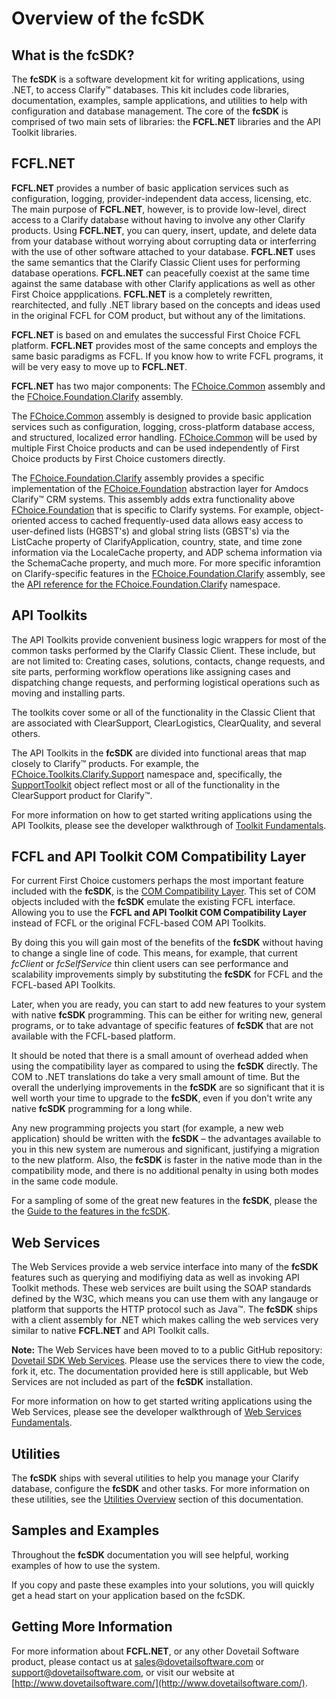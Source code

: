 # Overview of the fcSDK

## What is the fcSDK?

The **fcSDK** is a software development kit for writing applications, using .NET, to access Clarify&trade; databases. This kit includes code libraries, documentation, examples, sample applications, and utilities to help with configuration and database management. The core of the **fcSDK** is comprised of two main sets of libraries: the **FCFL.NET** libraries and the API Toolkit libraries.

## FCFL.NET

**FCFL.NET** provides a number of basic application services such as configuration, logging, provider-independent data access, licensing, etc. The main purpose of **FCFL.NET**, however, is to provide low-level, direct access to a Clarify database without having to involve any other Clarify products. Using **FCFL.NET**, you can query, insert, update, and delete data from your database without worrying about corrupting data or interferring with the use of other software attached to your database. **FCFL.NET** uses the same semantics that the Clarify Classic Client uses for performing database operations. **FCFL.NET** can peacefully coexist at the same time against the same database with other Clarify applications as well as other First Choice appplications. **FCFL.NET** is a completely rewritten, rearchitected, and fully .NET library based on the concepts and ideas used in the original FCFL for COM product, but without any of the limitations.

**FCFL.NET** is based on and emulates the successful First Choice FCFL platform. **FCFL.NET** provides most of the same concepts and employs the same basic paradigms as FCFL. If you know how to write FCFL programs, it will be very easy to move up to **FCFL.NET**.

**FCFL.NET** has two major components: The [FChoice.Common](../sdk/FChoice.Common~FChoice.Common_namespace.md) assembly and the [FChoice.Foundation.Clarify](../sdk/fcSDK~FChoice.Foundation.Clarify_namespace.md) assembly.

The [FChoice.Common](../sdk/FChoice.Common~FChoice.Common_namespace.md) assembly is designed to provide basic application services such as configuration, logging, cross-platform database access, and structured, localized error handling. [FChoice.Common](../sdk/FChoice.Common~FChoice.Common_namespace.md) will be used by multiple First Choice products and can be used independently of First Choice products by First Choice customers directly.

The [FChoice.Foundation.Clarify](../sdk/fcSDK~FChoice.Foundation.Clarify_namespace.md) assembly provides a specific implementation of the [FChoice.Foundation](../sdk/fcSDK~FChoice.Foundation_namespace.md) abstraction layer for Amdocs Clarify&trade; CRM systems. This assembly adds extra functionality above [FChoice.Foundation](../sdk/fcSDK~FChoice.Foundation_namespace.md) that is specific to Clarify systems. For example, object-oriented access to cached frequently-used data allows easy access to user-defined lists (HGBST's) and global string lists (GBST's) via the ListCache property of ClarifyApplication, country, state, and time zone information via the LocaleCache property, and ADP schema information via the SchemaCache property, and much more. For more specific inforamtion on Clarify-specific features in the [FChoice.Foundation.Clarify](../sdk/fcSDK~FChoice.Foundation.Clarify_namespace.md) assembly, see the [API reference for the FChoice.Foundation.Clarify](../sdk/fcSDK~FChoice.Foundation.Clarify_namespace.md) namespace.

## API Toolkits

The API Toolkits provide convenient business logic wrappers for most of the common tasks performed by the Clarify Classic Client. These include, but are not limited to: Creating cases, solutions, contacts, change requests, and site parts, performing workflow operations like assigning cases and dispatching change requests, and performing logistical operations such as moving and installing parts.

The toolkits cover some or all of the functionality in the Classic Client that are associated with ClearSupport, ClearLogistics, ClearQuality, and several others.

The API Toolkits in the **fcSDK** are divided into functional areas that map closely to Clarify&trade; products. For example, the [FChoice.Toolkits.Clarify.Support](../api/FChoice.Toolkits.Clarify.Support.md) namespace and, specifically, the [SupportToolkit](../sdk/FChoice.Toolkits.Clarify~FChoice.Toolkits.Clarify.Support.SupportToolkit.md) object reflect most or all of the functionality in the ClearSupport product for Clarify&trade;.

For more information on how to get started writing applications using the API Toolkits, please see the developer walkthrough of [Toolkit Fundamentals](walkthroughs/toolkit.md).

## FCFL and API Toolkit COM Compatibility Layer

For current First Choice customers perhaps the most important feature included with the **fcSDK**, is the [COM Compatibility Layer](compatibility-guide.md). This set of COM objects included with the **fcSDK** emulate the existing FCFL interface. Allowing you to use the **FCFL and API Toolkit COM Compatibility Layer** instead of FCFL or the original FCFL-based COM API Toolkits.

By doing this you will gain most of the benefits of the **fcSDK** without having to change a single line of code. This means, for example, that current *fcClient* or *fcSelfService* thin client users can see performance and scalability improvements simply by substituting the **fcSDK** for FCFL and the FCFL-based API Toolkits.

Later, when you are ready, you can start to add new features to your system with native **fcSDK** programming. This can be either for writing new, general programs, or to take advantage of specific features of **fcSDK** that are not available with the FCFL-based platform.

It should be noted that there is a small amount of overhead added when using the compatibility layer as compared to using the **fcSDK** directly. The COM to .NET translations do take a very small amount of time. But the overall the underlying improvements in the **fcSDK** are so significant that it is well worth your time to upgrade to the **fcSDK**, even if you don't write any native **fcSDK** programming for a long while.

Any new programming projects you start (for example, a new web application) should be written with the **fcSDK** – the advantages available to you in this new system are numerous and significant, justifying a migration to the new platform. Also, the **fcSDK** is faster in the native mode than in the compatibility mode, and there is no additional penalty in using both modes in the same code module.

For a sampling of some of the great new features in the **fcSDK**, please the the [Guide to the features in the fcSDK](feature-guide.md).

## Web Services

The Web Services provide a web service interface into many of the **fcSDK** features such as querying and modifiying data as well as invoking API Toolkit methods. These web services are built using the SOAP standards defined by the W3C, which means you can use them with any langauge or platform that supports the HTTP protocol such as Java&trade;. The **fcSDK** ships with a client assembly for .NET which makes calling the web services very similar to native **FCFL.NET** and API Toolkit calls.

**Note:** The Web Services have been moved to to a public GitHub repository: [Dovetail SDK Web Services](https://github.com/DovetailSoftware/dovetail-sdk-web-services). Please use the services there to view the code, fork it, etc. The documentation provided here is still applicable, but Web Services are not included as part of the **fcSDK** installation.

For more information on how to get started writing applications using the Web Services, please see the developer walkthrough of [Web Services Fundamentals](walkthroughs/web-services.md).

## Utilities

The **fcSDK** ships with several utilities to help you manage your Clarify database, configure the **fcSDK** and other tasks. For more information on these utilities, see the [Utilities Overview](fcsdk-utilities.md) section of this documentation.

## Samples and Examples

Throughout the **fcSDK** documentation you will see helpful, working examples of how to use the system.

If you copy and paste these examples into your solutions, you will quickly get a head start on your application based on the fcSDK.

## Getting More Information

For more information about **FCFL.NET**, or any other Dovetail Software product, please contact us at [sales@dovetailsoftware.com](mailto:sales@dovetailsoftware.com) or [support@dovetailsoftware.com](mailto:support@dovetailsoftware.com), or visit our website at [http://www.dovetailsoftware.com/](http://www.dovetailsoftware.com/).
